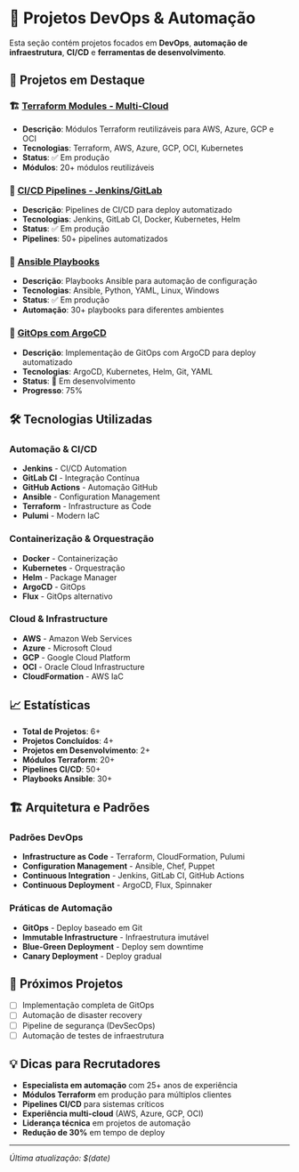 # 🔧 Projetos DevOps & Automação

Esta seção contém projetos focados em **DevOps**, **automação de infraestrutura**, **CI/CD** e **ferramentas de desenvolvimento**.

## 🚀 Projetos em Destaque

### 🏗️ [Terraform Modules - Multi-Cloud](https://github.com/augustojoselg/terraform-modules)
- **Descrição**: Módulos Terraform reutilizáveis para AWS, Azure, GCP e OCI
- **Tecnologias**: Terraform, AWS, Azure, GCP, OCI, Kubernetes
- **Status**: ✅ Em produção
- **Módulos**: 20+ módulos reutilizáveis

### 🚀 [CI/CD Pipelines - Jenkins/GitLab](https://github.com/augustojoselg/cicd-pipelines)
- **Descrição**: Pipelines de CI/CD para deploy automatizado
- **Tecnologias**: Jenkins, GitLab CI, Docker, Kubernetes, Helm
- **Status**: ✅ Em produção
- **Pipelines**: 50+ pipelines automatizados

### 🤖 [Ansible Playbooks](https://github.com/augustojoselg/ansible-playbooks)
- **Descrição**: Playbooks Ansible para automação de configuração
- **Tecnologias**: Ansible, Python, YAML, Linux, Windows
- **Status**: ✅ Em produção
- **Automação**: 30+ playbooks para diferentes ambientes

### 🔄 [GitOps com ArgoCD](https://github.com/augustojoselg/gitops-argocd)
- **Descrição**: Implementação de GitOps com ArgoCD para deploy automatizado
- **Tecnologias**: ArgoCD, Kubernetes, Helm, Git, YAML
- **Status**: 🚧 Em desenvolvimento
- **Progresso**: 75%

## 🛠️ Tecnologias Utilizadas

### Automação & CI/CD
- **Jenkins** - CI/CD Automation
- **GitLab CI** - Integração Contínua
- **GitHub Actions** - Automação GitHub
- **Ansible** - Configuration Management
- **Terraform** - Infrastructure as Code
- **Pulumi** - Modern IaC

### Containerização & Orquestração
- **Docker** - Containerização
- **Kubernetes** - Orquestração
- **Helm** - Package Manager
- **ArgoCD** - GitOps
- **Flux** - GitOps alternativo

### Cloud & Infrastructure
- **AWS** - Amazon Web Services
- **Azure** - Microsoft Cloud
- **GCP** - Google Cloud Platform
- **OCI** - Oracle Cloud Infrastructure
- **CloudFormation** - AWS IaC

## 📈 Estatísticas

- **Total de Projetos**: 6+
- **Projetos Concluídos**: 4+
- **Projetos em Desenvolvimento**: 2+
- **Módulos Terraform**: 20+
- **Pipelines CI/CD**: 50+
- **Playbooks Ansible**: 30+

## 🏗️ Arquitetura e Padrões

### Padrões DevOps
- **Infrastructure as Code** - Terraform, CloudFormation, Pulumi
- **Configuration Management** - Ansible, Chef, Puppet
- **Continuous Integration** - Jenkins, GitLab CI, GitHub Actions
- **Continuous Deployment** - ArgoCD, Flux, Spinnaker

### Práticas de Automação
- **GitOps** - Deploy baseado em Git
- **Immutable Infrastructure** - Infraestrutura imutável
- **Blue-Green Deployment** - Deploy sem downtime
- **Canary Deployment** - Deploy gradual

## 🎯 Próximos Projetos

- [ ] Implementação completa de GitOps
- [ ] Automação de disaster recovery
- [ ] Pipeline de segurança (DevSecOps)
- [ ] Automação de testes de infraestrutura

## 💡 Dicas para Recrutadores

- **Especialista em automação** com 25+ anos de experiência
- **Módulos Terraform** em produção para múltiplos clientes
- **Pipelines CI/CD** para sistemas críticos
- **Experiência multi-cloud** (AWS, Azure, GCP, OCI)
- **Liderança técnica** em projetos de automação
- **Redução de 30%** em tempo de deploy

---

*Última atualização: $(date)*

